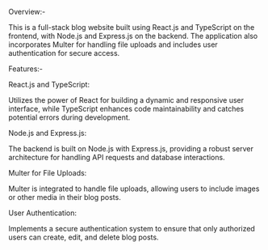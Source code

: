 Overview:-

This is a full-stack blog website built using React.js and TypeScript on the frontend, with Node.js and Express.js on the backend. The application also incorporates Multer for handling file uploads and includes user authentication for secure access.

Features:-

React.js and TypeScript: 

Utilizes the power of React for building a dynamic and responsive user interface, while TypeScript enhances code maintainability and catches potential errors during development.

Node.js and Express.js: 

The backend is built on Node.js with Express.js, providing a robust server architecture for handling API requests and database interactions.

Multer for File Uploads:

Multer is integrated to handle file uploads, allowing users to include images or other media in their blog posts.


User Authentication: 

Implements a secure authentication system to ensure that only authorized users can create, edit, and delete blog posts.



